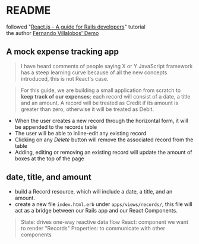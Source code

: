 # README

followed "[React.js - A guide for Rails developers](https://www.airpair.com/reactjs/posts/reactjs-a-guide-for-rails-developers)" tutorial  
the author [Fernando Villalobos' Demo](https://github.com/fervisa/accounts-react-rails)

## A mock expense tracking app

> I have heard comments of people saying X or Y JavaScript framework has a steep learning curve because of all the new concepts introduced, this is not React's case.

> For this guide, we are building a small application from scratch to **keep track of our expenses**; each record will consist of a date, a title and an amount. A record will be treated as Credit if its amount is greater than zero, otherwise it will be treated as Debit.

+ When the user creates a new record through the horizontal form, it will be appended to the records table
+ The user will be able to inline-edit any existing record
+ Clicking on any *Delete* button will remove the associated record from the table
+ Adding, editing or removing an existing record will update the amount of boxes at the top of the page

## date, title, and amount

+ build a Record resource, which will include a date, a title, and an amount.
+ create a new file `index.html.erb` under `apps/views/records/`, this file will act as a bridge between our Rails app and our React Components.

> State: drives one-way reactive data flow
> React: component we want to render "Records"
> Properties: to communicate with other components
